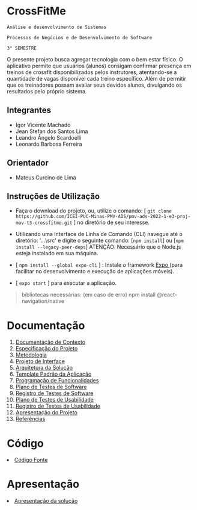 # CrossFitMe

`Análise e desenvolvimento de Sistemas`

`Processos de Negócios e de Desenvolvimento de Software`

`3° SEMESTRE`

O presente projeto busca agregar tecnologia com o bem estar físico. O aplicativo permite que usuários (alunos) consigam confirmar presença em treinos de crossfit disponibilizados pelos instrutores, atentando-se a quantidade de vagas disponível cada treino específico.
Além de permitir que os treinadores possam avaliar seus devidos alunos, divulgando os resultados pelo próprio sistema.

## Integrantes

-   Igor Vicente Machado
-   Jean Stefan dos Santos Lima
-   Leandro Ângelo Scardoelli
-   Leonardo Barbosa Ferreira

## Orientador

-   Mateus Curcino de Lima

## Instruções de Utilização

- Faça o download do projeto, ou, utilize o comando: 
[ `git clone https://github.com/ICEI-PUC-Minas-PMV-ADS/pmv-ads-2022-1-e3-proj-mov-t3-crossfitme.git` ] no diretório de seu interesse. 

- Utilizando uma Interface de Linha de Comando (CLI) navegue até o diretório: '...\src' e digite o seguinte comando: 
[`npm install`] ou [`npm install --legacy-peer-deps`] ATENÇÃO: Necessário que o Node.js esteja instalado em sua máquina. 

- [ `npm install --global expo-cli` ] : Instale o framework <a href="https://docs.expo.dev/get-started/installation/">  Expo </a> (para facilitar no desenvolvimento e execução de aplicações móveis). 

- [ `expo start` ] para executar a aplicação. 

> bibliotecas necessárias: (em caso de erro)
> npm install @react-navigation/native






# Documentação

<ol>
<li><a href="docs/01-Documentação de Contexto.md"> Documentação de Contexto</a></li>
<li><a href="docs/02-Especificação do Projeto.md"> Especificação do Projeto</a></li>
<li><a href="docs/03-Metodologia.md"> Metodologia</a></li>
<li><a href="docs/04-Projeto de Interface.md"> Projeto de Interface</a></li>
<li><a href="docs/05-Arquitetura da Solução.md"> Arquitetura da Solução</a></li>
<li><a href="docs/06-Template Padrão da Aplicação.md"> Template Padrão da Aplicação</a></li>
<li><a href="docs/07-Programação de Funcionalidades.md"> Programação de Funcionalidades</a></li>
<li><a href="docs/08-Plano de Testes de Software.md"> Plano de Testes de Software</a></li>
<li><a href="docs/09-Registro de Testes de Software.md"> Registro de Testes de Software</a></li>
<li><a href="docs/10-Plano de Testes de Usabilidade.md"> Plano de Testes de Usabilidade</a></li>
<li><a href="docs/11-Registro de Testes de Usabilidade.md"> Registro de Testes de Usabilidade</a></li>
<li><a href="docs/12-Apresentação do Projeto.md"> Apresentação do Projeto</a></li>
<li><a href="docs/13-Referências.md"> Referências</a></li>
</ol>

# Código

<li><a href="src/README.md"> Código Fonte</a></li>

# Apresentação

<li><a href="presentation/README.md"> Apresentação da solução</a></li>
